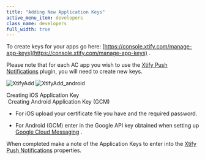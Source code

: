 ```yaml
---
title: "Adding New Application Keys"
active_menu_item: developers
class_name: developers
full_width: true
---
```



To create keys for your apps go here: [https://console.xtify.com/manage-app-keys](https://console.xtify.com/manage-app-keys) .

Please note that for each AC app you wish to use the [Xtify Push Notifications]() plugin, you will need to create new keys.

![XtifyAdd](/img/docs/xtifyadd.zoom49.png) ![XtifyAdd\_android](/img/docs/xtifyadd_android.zoom48.png)

Creating iOS Application Key                                                                          Creating Android Application Key (GCM)

 - For iOS upload your certificate file you have and the required password.

 - For Android (GCM) enter in the Google API key obtained when setting up [Google Cloud Messaging](google-cloud-messaging) .

When completed make a note of the Application Keys to enter into the [Xtify Push Notifications]() properties.
